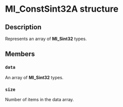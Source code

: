 # MI_ConstSint32A structure

## Description

Represents an array of **MI_Sint32** types.

## Members

### `data`

An array of **MI_Sint32** types.

### `size`

Number of items in the data array.